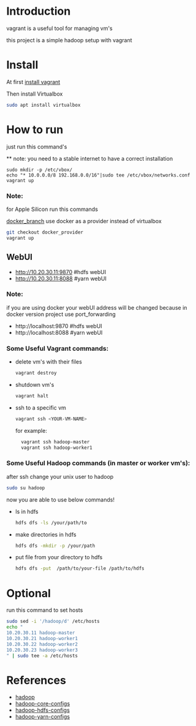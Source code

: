 

# Introduction
vagrant is a useful tool for managing vm's

this project is a simple hadoop setup with vagrant 

# Install
At first [install vagrant](https://www.vagrantup.com/downloads)

Then install Virtualbox
```bash
sudo apt install virtualbox
```

# How to run
just run this command's

** note: you need to  a stable internet to have a correct installation
```bas
sudo mkdir -p /etc/vbox/
echo "* 10.0.0.0/8 192.168.0.0/16"|sudo tee /etc/vbox/networks.conf
vagrant up
```
### Note:
for Apple Silicon run this commands

[docker_branch](https://github.com/hoseinlook/vagrant-hadoop/tree/docker_provider) use docker as a provider instead of virtualbox
```bash
git checkout docker_provider
vagrant up
```

## WebUI
+ http://10.20.30.11:9870  #hdfs webUI
+ http://10.20.30.11:8088  #yarn webUI

### Note:
if you are using docker your webUI address will be changed because in docker version project use port_forwarding 
+ http://localhost:9870  #hdfs webUI
+ http://localhost:8088  #yarn webUI

### Some Useful Vagrant commands:
+ delete vm's with their files
    ```bash 
    vagrant destroy
    ```
+ shutdown vm's
    ```bash 
    vagrant halt
    ```

+ ssh to a specific vm
    ```bash 
    vagrant ssh <YOUR-VM-NAME>
    ```
  for example:
  ```bash 
    vagrant ssh hadoop-master
    vagrant ssh hadoop-worker1
    ```

### Some Useful Hadoop commands (in master or worker vm's):
after ssh change your unix user to hadoop
```bash
sudo su hadoop
```
now you are able to use below commands! 
+ ls in hdfs
    ```bash 
    hdfs dfs -ls /your/path/to
    ```
+ make directories in hdfs
  ```bash
  hdfs dfs -mkdir -p /your/path
  ```
+ put file from your directory to hdfs
    ```bash 
    hdfs dfs -put  /path/to/your-file /path/to/hdfs
    ```
# Optional
run this command to set hosts
```bash
sudo sed -i '/hadoop/d' /etc/hosts
echo "
10.20.30.11 hadoop-master
10.20.30.21 hadoop-worker1
10.20.30.22 hadoop-worker2
10.20.30.23 hadoop-worker3
" | sudo tee -a /etc/hosts
```

# References
+ [hadoop](https://hadoop.apache.org/docs/stable/)
+ [hadoop-core-configs](https://hadoop.apache.org/docs/stable/hadoop-project-dist/hadoop-common/core-default.xml)
+ [hadoop-hdfs-configs](https://hadoop.apache.org/docs/stable/hadoop-project-dist/hadoop-hdfs/hdfs-default.xml)
+ [hadoop-yarn-configs](https://hadoop.apache.org/docs/stable/hadoop-yarn/hadoop-yarn-common/yarn-default.xml)
